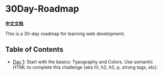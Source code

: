 # 30Day-Roadmap

**[中文文档](https://github.com/whitevenus/30Day-Roadmap/README-CN.md)**

This is a 30-day roadmap for learning web development.

## Table of Contents

- [Day 1](https://github.com/zhuangbiaowei/30Day-Roadmap/blob/Day1.md): Start with the basics: Typography and Colors. Use semantic HTML to complete this challenge (aka h1, h2, h3, p, strong tags, etc).
